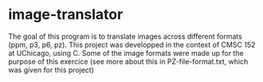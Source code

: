 # image-translator

The goal of this program is to translate images across different formats (ppm, p3, p6, pz). This project was developped in the context of CMSC 152 at UChicago, using C. Some of the image formats were made up for the purpose of this exercice (see more about this in PZ-file-format.txt, which was given for this project)
